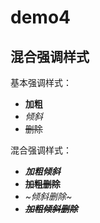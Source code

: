 # demo4

## 混合强调样式

基本强调样式：

- **加粗**
- *倾斜*
- ~~删除~~

混合强调样式：

- ***加粗倾斜***
- **~~加粗删除~~**
- *~倾斜删除~*
- ***~~加粗倾斜删除~~***




